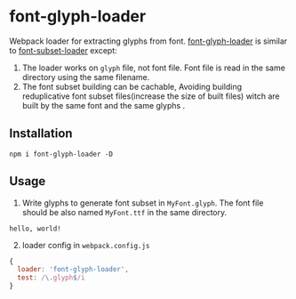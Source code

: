 # font-glyph-loader
Webpack loader for extracting glyphs from font. [font-glyph-loader](https://github.com/dematerializer/font-subset-loader) is similar to [font-subset-loader](https://github.com/dematerializer/font-subset-loader) except:
1. The loader works on `glyph` file, not font file. Font file is read in the same directory using the same filename.
2. The font subset building can be cachable, Avoiding building reduplicative font subset files(increase the size of built files) witch are built by the same font and the same glyphs .

## Installation
`npm i font-glyph-loader -D`

## Usage
1. Write glyphs to generate font subset in `MyFont.glyph`. The font file should be also named `MyFont.ttf` in the same directory.
```
hello, world!
```
2. loader config in `webpack.config.js`
```javascript
{
  loader: 'font-glyph-loader',
  test: /\.glyph$/i
}
```
